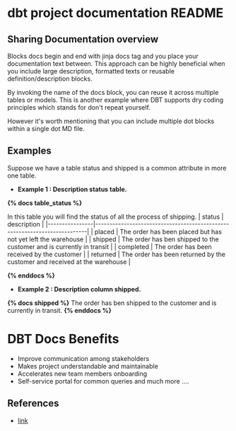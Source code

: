 # dbt project documentation README

## Sharing Documentation overview

Blocks docs begin and end with jinja docs tag and you place your documentation text between.
This approach can be highly beneficial when you include large description, formatted texts or reusable definition/description blocks.

By invoking the name of the docs block, you can reuse it across multiple tables or models.
This is another example where DBT supports dry coding principles which stands for don't repeat yourself.

However it's worth mentioning that you can include multiple dot blocks within a single dot MD file.

## Examples

Suppose we have a table status and shipped is a common attribute in more one table.

- **Example 1 : Description status table.**

**{% docs table_status %}**

In this table you will find the status of all the process of shipping.
| status         | description                                                               |
|----------------|---------------------------------------------------------------------------|
| placed         | The order has been placed but has not yet left the warehouse              |
| shipped        | The order has ben shipped to the customer and is currently in transit     |
| completed      | The order has been received by the customer                               |
| returned       | The order has been returned by the customer and received at the warehouse |

**{% enddocs %}**

- **Example 2 : Description column shipped.**

**{% docs shipped %}** 
The order has ben shipped to the customer and is currently in transit.
**{% enddocs %}** 

# DBT  Docs Benefits

* Improve communication among stakeholders
* Makes project understandable and maintainable
* Accelerates new team members onboarding
* Self-service portal for common queries
                and much more ....

## References

* [link](https://docs.getdbt.com/docs/collaborate/documentation#using-docs-blocks)